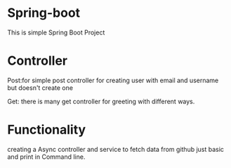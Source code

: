 # Spring-boot
This is simple Spring Boot Project

#  Controller
Post:for simple post controller for creating user with email and username but doesn't create one

Get: there is many get controller for greeting with different ways.

# Functionality 
creating a Async controller and service to fetch data from github just basic and print in Command line.
